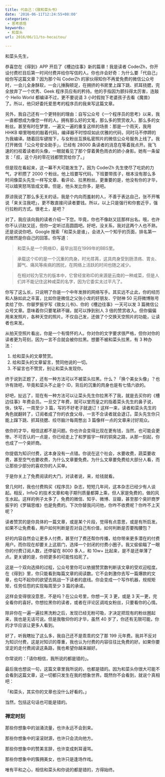```yaml
---
title: 代自己：《致和菜头书》
date: '2016-06-11T12:24:55+08:00'
categories:
 - 思考感悟
keywords:
 - 和菜头
url: 2016/06/11/to-hecaitou/

---
```


和菜头先生，

恭喜您在《得到》APP 开启了《槽边往事》新的篇章！我是读者 CoderZh，你开设付费栏目后第一时间付费并给你写信的人。你也许会好奇：为什么要「代自己」给你写这篇文章？因为那个叫 CoderZh 的家伙得知你不再爱免费的微信公众号时，一会儿全身酥软，一会儿捶胸顿足，在拥挤的书房里上蹿下跳、抓耳挠腮，完全放弃了一个优秀、Geek 程序员应有的矜持。他的手指因为颤抖得太厉害，连敲个 Hello World 都编译不过，更不要说请 3 小时假抛下老婆孩子去看《魔兽》了。所以，他只好委托爱思考的程序员的我来写这篇文章。

另外，我自己还有一个更特别的理由：自写公众号《一个程序员的思考》以来，我一直都想成为像您一样的人。拥有那么好的文笔，那么多的赞赏收入，那么多的女粉丝。甚至有时在梦里，一遍又一遍的重复这样的场景：那是一个雨天，我用 HHKB 噼里啪啦的敲着代码，编译器不时惊叹如此优雅的代码，同时马不停蹄的为我编译。随着回车键按下，与女粉丝互换私密照片的微信公众号服务上线了。我打开微信「公众号安全助手」，已经有 28000 条读者的消息在等着我点开。我飞速的扫视着读者的头像，一眼就看见了那个穿着黄色雨衣的娇小身影。她有一条留言：「叔，这个月的零花钱都赞赏给你了。」

但是现在看起来，这一幕不大可能发生了。因为 CoderZh 先生使尽了吃奶的力气，才积攒了 2000 个粉丝。他上班要写代码，下班要带孩子，根本没有那么多时间像菜头先生一样写文章、看评论、拉黑粉丝。更重要的是，他没有你的才华，可以嬉笑怒骂皆成文章。但是，他头发比你多，是吧。

原谅我说了那么多无关的话，我是个内向而羞射的人，不善于表达自己，张不开嘴说「来关注我吧」，更不敢直接问读者要钱。所以，以上只是强行和你套近乎，强行拉粉的方式。很老土，是吧？

对了，我应该向我的读者介绍一下您。毕竟，你也不像赵又廷那样出名。哦，也许你不认识赵又廷，但你一定听过高圆圆吧。好吧，没关系，我对这两个人也不熟，还是说说你吧。Google 搜索「和菜头是谁」，会进入一个知乎的页面，排名第一的居然是你自己的回答。你写道：

> 和菜头是一个网络ID，最早出现在1999年的BBS里。

> 承载这个ID的是一个沉重的肉身。时光荏苒，这具肉身受到肠溃疡、胃炎、脚气、痛风等疾病的困扰，在网络上活跃的时间也随之减少。

> 在相对较为官方的版本中，它曾经宣称ID的来源是云南的一种咸菜，但是人们并不能记住这种咸菜的名字，因为它委实太过平凡了。

你写了这么长，只说明了你是一个中年发胖的网络写手。其实远不止此，你的经历和人脉如此之丰富，比如你是微信之父张小龙的好朋友、宁财神 50 元将微博账号卖给了你、你替罗振宇写《致女儿书》、你的《槽边往事》一天可以发 3 篇微信公众号文章。意味着你只要笔耕不辍，就可以挣到别人 3 倍的赞赏收入。但你偏偏用来发照片，各种天空的照片。不仅自己发，还做了个交换天空照片的功能，让读者也来发。

从拍天空照片看出，你是一个有情怀的人。你对你的文字要求很严格，但你对你的读者更为苛刻，因为一言不合就会被你拉黑。想要不被和菜头拉黑，有 3 种办法：

1. 给和菜头的文章赞赏。
2. 给和菜头的文章留言，赞同他说的一切。
3. 不留言也不赞赏，别让和菜头发现你。

终于说到正题了，还有一种方法可以不被菜头拉黑。什么？「换个美女头像」？也许有效吧，毕竟和菜头不止是个 ID，背后的沉重的肉身也是有七情六欲的。

好吧，扯远了，现在有一种方法可以让菜头先生你拉黑不了我，就是去买你的《槽边往事》年费会员。一旦交了年费，就可以堂而皇之的指着菜头先生的鼻子说，快，快写，一周至少 3 篇，写的不好老子就退订！这样一来，读者和菜头先生的角色就翻转了，订阅者成了你的衣食父母，一言不合读者就会退订。菜头先生你只能上蹿下跳、抓耳挠腮、绞尽脑汁每周憋出 3 篇像样一点的文章来讨好观众。

依你的才华，相信这都不是问题。你也许会变得比现在更有钱，当然，也可能会更惨。不可否认的一点是，你已经走上了和罗振宇一样的铜臭之路，从那一刻起，你也成了一个臭奸商。

你提倡为知识付费，这本身没有一点错。你说在这个社会，水要收费，蔬菜要收费，甚至空气也要收费，为什么文章要免费。为什么文章要免费给大部分人看，而让那些少部分的喜欢你的人买单。

于是你关上了免费阅读的大门，对读者说，来，给钱就看。

曾几何时，我也付费购买《程序员》杂志，短短几年间，这本杂志已经少有人谈起。相反，InfoQ 的技术文章和电子期刊质量都算上乘，但人家是免费的，做的风生水起。这样的例子太多了，免费的微信、知乎、微博、豆瓣，甚至那个臭奸商罗振宇的《罗辑思维》也是免费的。下次你替我问问他，你咋不收费呢？你咋不上天呢？

读者赞赏的是你具体的一篇文章，或是某个片段，觉得有点意思，或是有所启发。如果不让免费看，用户如何判断是否对自己有价值，如何判断是否要掏腰包？

好的内容自然会让更多人付费，甚至付了费还帮你传播，给你带来更多潜在的付费用户。而你现在却要关上这扇门，选择一个封闭的付费小圈子。我又偷偷瞄了一眼你的付费订阅人数，还停留在 8000 多人，和 10w+ 比起来，是不是还单薄了点。更关键的是，你把更多的可能性掐死了。

这是一个双向选择的过程，公众号里你可以依据赞赏数判断该文章的受欢迎程度。在《得到》里，你只能看到每篇文章的阅读数。它不会刺激你去写一篇爆款的文章，也勾不起你的欲望去挑战一下读者的底线。你会变成一个写作机器，规规矩矩，任劳任怨的实现每周至少 3 篇的承诺。

这样会变得很没意思，不是吗？在公众号里，你想一天 3 更，或是 3 天一更，完全看你的喜好。你想拉黑你的读者，或者在评论区调戏女粉丝，只要看你的心情。

除非你在一遍一遍拉黑洗粉之后，发现已经无粉可吸，才决定把现有的粉丝圈起来，我也是无话可说。但是我敬仰你的才华，虽然 40 岁了，你还有无限可能，你的才华应该让更多人看到。

好了，听我瞎扯了这么多，我自己还不是乖乖的交了那 199 元年费。我并不反对为知识付费，这是对知识的尊重，我也认为付费的内容往往比免费的好。如果你要坚定的走付费阅读这条路，我也希望你越来越好。

你常说的：「请你相信，我所说的都是错的」。

最后我也想说一句，这篇文章里我所说的，也都是错的。因为和菜头你很大可能不会看到这篇文章，这一切都只发生在我的想象世界。既然你不会看到，就说个真相吧：

「和菜头，其实你的文章也没什么好看的。」

当然，包括这句话也可能是错的。

### 禅定时刻

那些你想象中的汹涌流量，也许永远不会到来。

那些你想象中的滚滚财源，也许只会流向他方。

那些你想象中的赞美言辞，也许变成刺耳谩骂。

那些你想象中的簇拥美女，也许只是逢场作戏。

唯有平和之心，相信和菜头和你说的都是错的，方得始终。
